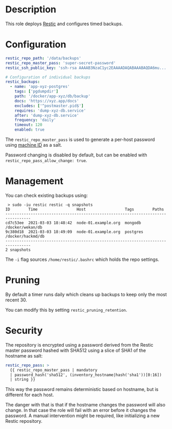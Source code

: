 # Description

This role deploys [Restic](https://restic.net/) and configures timed backups.

# Configuration

```yaml
restic_repo_path: '/data/backups'
restic_repo_master_pass: 'super-secret-password'
restic_ssh_public_key: 'ssh-rsa AAAAB3NzaC1yc2EAAAADAQABAAABAQDA6mu...'

# Configuration of individual backups
restic_backups:
  - name: 'app-xyz-postgres'
    tags: ['pgdumpdir']
    path: '/docker/app-xyz/db/backup'
    docs: 'https://xyz.app/docs'
    excludes: ['^postmaster.pid$']
    requires: 'dump-xyz-db.service'
    after: 'dump-xyz-db.service'
    frequency: 'daily'
    timeout: 120
    enabled: true
```
The `restic_repo_master_pass` is used to generate a per-host password using [machine ID](https://man7.org/linux/man-pages/man5/machine-id.5.html) as a salt.

Password changing is disabled by default, but can be enabled with `restic_repo_pass_allow_change: true`.

# Management

You can check existing backups using:
```
 > sudo -iu restic restic -q snapshots
ID        Time                 Host                 Tags        Paths
---------------------------------------------------------------------------------
cd7c53ee  2021-03-03 18:48:42  node-01.example.org  mongodb     /docker/wekan/db
9c380d18  2021-03-03 18:49:09  node-01.example.org  postgres    /docker/hackmd/db
---------------------------------------------------------------------------------
2 snapshots
```
The `-i` flag sources `/home/restic/.bashrc` which holds the repo settings.

# Pruning

By default a timer runs daily which cleans up backups to keep only the most recent 30.

You can modify this by setting `restic_pruning_retention`.

# Security

The repository is encrypted using a password derived from the Restic master password hashed with SHA512 using a slice of SHA1 of the hostname as salt:
```yaml
restic_repo_pass: >
  {{ restic_repo_master_pass | mandatory
  | password_hash('sha512', (inventory_hostname|hash('sha1'))[0:16])
  | string }}
```
This way the password remains deterministic based on hostname, but is different for each host.

The danger with that is that if the hostname changes the password will also change.
In that case the role will fail with an error before it changes the password.
A manual intervention might be required, like initializing a new Restic repository.
